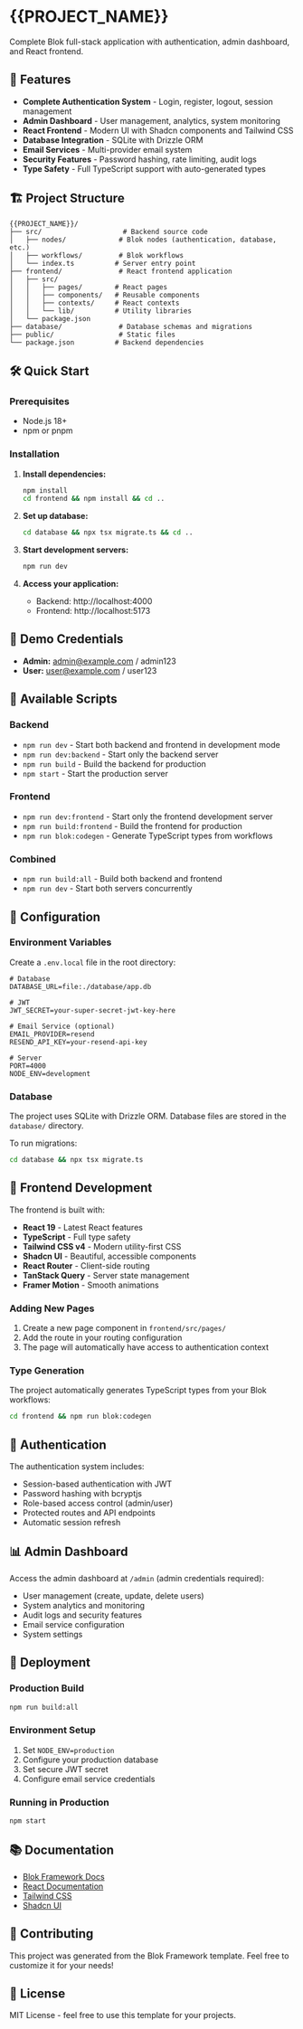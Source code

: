 # {{PROJECT_NAME}}

Complete Blok full-stack application with authentication, admin dashboard, and React frontend.

## 🚀 Features

- **Complete Authentication System** - Login, register, logout, session management
- **Admin Dashboard** - User management, analytics, system monitoring
- **React Frontend** - Modern UI with Shadcn components and Tailwind CSS
- **Database Integration** - SQLite with Drizzle ORM
- **Email Services** - Multi-provider email system
- **Security Features** - Password hashing, rate limiting, audit logs
- **Type Safety** - Full TypeScript support with auto-generated types

## 🏗️ Project Structure

```
{{PROJECT_NAME}}/
├── src/                    # Backend source code
│   ├── nodes/             # Blok nodes (authentication, database, etc.)
│   ├── workflows/         # Blok workflows
│   └── index.ts          # Server entry point
├── frontend/              # React frontend application
│   ├── src/
│   │   ├── pages/        # React pages
│   │   ├── components/   # Reusable components
│   │   ├── contexts/     # React contexts
│   │   └── lib/          # Utility libraries
│   └── package.json
├── database/              # Database schemas and migrations
├── public/                # Static files
└── package.json          # Backend dependencies
```

## 🛠️ Quick Start

### Prerequisites

- Node.js 18+ 
- npm or pnpm

### Installation

1. **Install dependencies:**
   ```bash
   npm install
   cd frontend && npm install && cd ..
   ```

2. **Set up database:**
   ```bash
   cd database && npx tsx migrate.ts && cd ..
   ```

3. **Start development servers:**
   ```bash
   npm run dev
   ```

4. **Access your application:**
   - Backend: http://localhost:4000
   - Frontend: http://localhost:5173

## 👤 Demo Credentials

- **Admin:** admin@example.com / admin123
- **User:** user@example.com / user123

## 📜 Available Scripts

### Backend
- `npm run dev` - Start both backend and frontend in development mode
- `npm run dev:backend` - Start only the backend server
- `npm run build` - Build the backend for production
- `npm start` - Start the production server

### Frontend
- `npm run dev:frontend` - Start only the frontend development server
- `npm run build:frontend` - Build the frontend for production
- `npm run blok:codegen` - Generate TypeScript types from workflows

### Combined
- `npm run build:all` - Build both backend and frontend
- `npm run dev` - Start both servers concurrently

## 🔧 Configuration

### Environment Variables

Create a `.env.local` file in the root directory:

```env
# Database
DATABASE_URL=file:./database/app.db

# JWT
JWT_SECRET=your-super-secret-jwt-key-here

# Email Service (optional)
EMAIL_PROVIDER=resend
RESEND_API_KEY=your-resend-api-key

# Server
PORT=4000
NODE_ENV=development
```

### Database

The project uses SQLite with Drizzle ORM. Database files are stored in the `database/` directory.

To run migrations:
```bash
cd database && npx tsx migrate.ts
```

## 🎨 Frontend Development

The frontend is built with:
- **React 19** - Latest React features
- **TypeScript** - Full type safety
- **Tailwind CSS v4** - Modern utility-first CSS
- **Shadcn UI** - Beautiful, accessible components
- **React Router** - Client-side routing
- **TanStack Query** - Server state management
- **Framer Motion** - Smooth animations

### Adding New Pages

1. Create a new page component in `frontend/src/pages/`
2. Add the route in your routing configuration
3. The page will automatically have access to authentication context

### Type Generation

The project automatically generates TypeScript types from your Blok workflows:

```bash
cd frontend && npm run blok:codegen
```

## 🔐 Authentication

The authentication system includes:
- Session-based authentication with JWT
- Password hashing with bcryptjs
- Role-based access control (admin/user)
- Protected routes and API endpoints
- Automatic session refresh

## 📊 Admin Dashboard

Access the admin dashboard at `/admin` (admin credentials required):
- User management (create, update, delete users)
- System analytics and monitoring
- Audit logs and security features
- Email service configuration
- System settings

## 🚀 Deployment

### Production Build

```bash
npm run build:all
```

### Environment Setup

1. Set `NODE_ENV=production`
2. Configure your production database
3. Set secure JWT secret
4. Configure email service credentials

### Running in Production

```bash
npm start
```

## 📚 Documentation

- [Blok Framework Docs](https://blok-framework.com)
- [React Documentation](https://react.dev)
- [Tailwind CSS](https://tailwindcss.com)
- [Shadcn UI](https://ui.shadcn.com)

## 🤝 Contributing

This project was generated from the Blok Framework template. Feel free to customize it for your needs!

## 📄 License

MIT License - feel free to use this template for your projects.
